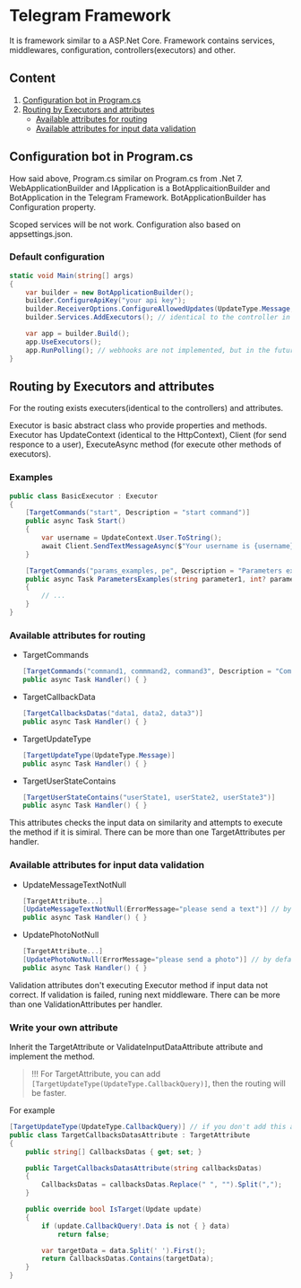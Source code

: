 # Telegram Framework

It is framework similar to a ASP.Net Core. Framework contains services, middlewares, configuration, controllers(executors) and other.

## Content
1. [Configuration bot in Program.cs](#configuration-bot)
1. [Routing by Executors and attributes](#routing-by-executors-and-attributes)
   - [Available attributes for routing](#available-attributes-for-routing)
   - [Available attributes for input data validation](#available-attributes-for-input-data-validation)

<a name="configuration-bot"></a>
## Configuration bot in Program.cs
How said above, Program.cs similar on Program.cs from .Net 7. WebApplicationBuilder and IApplication is a BotApplicaitionBuilder and BotApplication in the Telegram Framework. BotApplicationBuilder has Configuration property.

Scoped services will be not work. Configuration also based on appsettings.json.

### Default configuration
```cs
static void Main(string[] args)
{
    var builder = new BotApplicationBuilder();
    builder.ConfigureApiKey("your api key");
    builder.ReceiverOptions.ConfigureAllowedUpdates(UpdateType.Message, UpdateType.CallbackQuery); // default is UpdateType.Message
    builder.Services.AddExecutors(); // identical to the controller in ASP.Net Core

    var app = builder.Build();
    app.UseExecutors();
    app.RunPolling(); // webhooks are not implemented, but in the future you will be able to, for example, change polling to webhooks and vice versa
}
```

<a name="routing-by-executors-and-attributes"></a>
## Routing by Executors and attributes
For the routing exists executers(identical to the controllers) and attributes.

Executor is basic abstract class who provide properties and methods. Executor has UpdateContext (identical to the HttpContext), Client (for send responce to a user), ExecuteAsync method (for execute other methods of executors).

### Examples
```cs
public class BasicExecutor : Executor
{
    [TargetCommands("start", Description = "start command")]
    public async Task Start()
    {
        var username = UpdateContext.User.ToString();
        await Client.SendTextMessageAsync($"Your username is {username}"); // send response
    }

    [TargetCommands("params_examples, pe", Description = "Parameters examples")]
    public async Task ParametersExamples(string parameter1, int? parameter2) // more about the parameters later 
    {
        // ...
    }
}
```

<a name="available-attributes-for-routing"></a>
### Available attributes for routing
- TargetCommands
  ```cs
  [TargetCommands("command1, commmand2, command3", Description = "Commands")]
  public async Task Handler() { }
  ```
- TargetCallbackData
  ```cs
  [TargetCallbacksDatas("data1, data2, data3")]
  public async Task Handler() { }
  ```
- TargetUpdateType
  ```cs
  [TargetUpdateType(UpdateType.Message)]
  public async Task Handler() { }
  ```
- TargetUserStateContains
  ```cs
  [TargetUserStateContains("userState1, userState2, userState3")]
  public async Task Handler() { }
  ```

This attributes checks the input data on similarity and attempts to execute the method if it is simiral. There can be more than one TargetAttributes per handler.

<a name="available-attributes-for-input-data-validation"></a>
### Available attributes for input data validation
- UpdateMessageTextNotNull
  ```cs
  [TargetAttribute...]
  [UpdateMessageTextNotNull(ErrorMessage="please send a text")] // by default ErrorMessage is "Test is null"
  public async Task Handler() { }
  ```
- UpdatePhotoNotNull
  ```cs
  [TargetAttribute...]
  [UpdatePhotoNotNull(ErrorMessage="please send a photo")] // by default ErrorMessage is "Photo is null"
  public async Task Handler() { }
  ```

Validation attributes don't executing Executor method if input data not correct. If validation is failed, runing next middleware. There can be more than one ValidationAttributes per handler.

### Write your own attribute
Inherit the TargetAttribute or ValidateInputDataAttribute attribute and implement the method.
> !!! For TargetAttribute, you can add ```[TargetUpdateType(UpdateType.CallbackQuery)]```, then the routing will be faster.

For example
```cs
[TargetUpdateType(UpdateType.CallbackQuery)] // if you don't add this attribute, the default is UpdateType.Unknown
public class TargetCallbacksDatasAttribute : TargetAttribute
{
    public string[] CallbacksDatas { get; set; }

    public TargetCallbacksDatasAttribute(string callbacksDatas)
    {
        CallbacksDatas = callbacksDatas.Replace(" ", "").Split(",");
    }

    public override bool IsTarget(Update update)
    {
        if (update.CallbackQuery!.Data is not { } data)
            return false;

        var targetData = data.Split(' ').First();
        return CallbacksDatas.Contains(targetData);
    }
}
```
